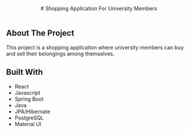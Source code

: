 
<div align="center">
  </br>
  # Shopping Application For University Members
</div>



<br/>

## About The Project

This project is a shopping application where university members can buy and sell their belongings among themselves.

## Built With

- React
- Javascript
- Spring Boot
- Java
- JPA/Hibernate
- PostgreSQL
- Material UI
